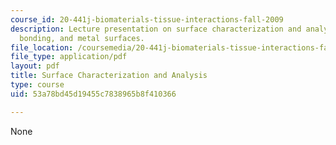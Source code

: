 ```yaml
---
course_id: 20-441j-biomaterials-tissue-interactions-fall-2009
description: Lecture presentation on surface characterization and analysis, chemical
  bonding, and metal surfaces.
file_location: /coursemedia/20-441j-biomaterials-tissue-interactions-fall-2009/53a78bd45d19455c7838965b8f410366_MIT20_441JF09_lec08_ms.pdf
file_type: application/pdf
layout: pdf
title: Surface Characterization and Analysis
type: course
uid: 53a78bd45d19455c7838965b8f410366

---
```

None